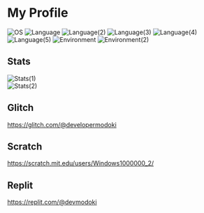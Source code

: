 # My Profile

![OS](https://img.shields.io/badge/OS-Fedora%20Linux-blue?logo=fedora&style=flat-square)
![Language](https://img.shields.io/badge/Language-Node.js-brightgreen?logo=node.js&style=flat-square)
![Language(2)](https://img.shields.io/badge/Language(2)-JavaScript-yellow?logo=javascript&style=flat-square)
![Language(3)](https://img.shields.io/badge/Language(3)-TypeScript-blue?logo=typescript&style=flat-square)
![Language(4)](https://img.shields.io/badge/Language(4)-CSS-008aed?logo=css3&style=flat-square)
![Language(5)](https://img.shields.io/badge/Language(5)-HTML-orange?logo=html5&style=flat-square)
![Environment](https://img.shields.io/badge/Environment-Heroku-purple?logo=heroku&style=flat-square)
![Environment(2)](https://img.shields.io/badge/Environment(2)-Replit-blue?logo=replit&style=flat-square)

## Stats
![Stats(1)](https://github-readme-stats.vercel.app/api?username=developermodoki&theme=tokyonight)  
![Stats(2)](https://github-readme-stats.vercel.app/api/top-langs/?username=developermodoki&layout=compact&theme=tokyonight)


## Glitch
https://glitch.com/@developermodoki

## Scratch
https://scratch.mit.edu/users/Windows1000000_2/

## Replit
https://replit.com/@devmodoki
